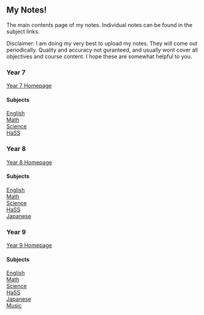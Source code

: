 <head>
  <title>Notes</title>
</head>
<body>
  <h2>My Notes!</h2>
  <p>The main contents page of my notes. Individual notes can be found in the subject links.</p>
  <p>Disclaimer: I am doing my very best to upload my notes. They will come out periodically. Quality and accuracy not guranteed, and usually wont cover all objectives and course content. I hope these are somewhat helpful to you.</p>
  <h3>Year 7</h3>
  <p><a href="https://shan-mei.github.io/shanmeis-notes/notes/year-7.html"><span class="button">Year 7 Homepage</span></a></p>
  <h4>Subjects</h4>
  <p><a href="https://shan-mei.github.io/shanmeis-notes/notes/year-7/english.html"><span class="button">English</span></a><br><a href="https://shan-mei.github.io/shanmeis-notes/notes/year-7/math.html"><span class="button">Math</span></a><br><a href="https://shan-mei.github.io/shanmeis-notes/notes/year-7/science.html"><span class="button">Science</span></a><br><a href="https://shan-mei.github.io/shanmeis-notes/notes/year-7/hass.html"><span class="button">HaSS</span></a></p>
  <h3>Year 8</h3>
  <p><a href="https://shan-mei.github.io/shanmeis-notes/notes/year-8.html"><span class="button">Year 8 Homepage</span></a></p>
  <h4>Subjects</h4>
  <p><a href="https://shan-mei.github.io/shanmeis-notes/notes/year-8/english.html"><span class="button">English</span></a><br><a href="https://shan-mei.github.io/shanmeis-notes/notes/year-8/math.html"><span class="button">Math</span></a><br><a href="https://shan-mei.github.io/shanmeis-notes/notes/year-8/science.html"><span class="button">Science</span></a><br><a href="https://shan-mei.github.io/shanmeis-notes/notes/year-8/hass.html"><span class="button">HaSS</span></a><br><a href="https://shan-mei.github.io/shanmeis-notes/notes/year-8/japanese.html"><span class="button">Japanese</span></a></p>
  <h3>Year 9</h3>
  <p><a href="https://shan-mei.github.io/shanmeis-notes/notes/year-9.html"><span class="button">Year 9 Homepage</span></a></p>
  <h4>Subjects</h4>
  <p><a href="https://shan-mei.github.io/shanmeis-notes/notes/year-9/english.html"><span class="button">English</span></a><br><a href="https://shan-mei.github.io/shanmeis-notes/notes/year-9/math.html"><span class="button">Math</span></a><br><a href="https://shan-mei.github.io/shanmeis-notes/notes/year-9/science.html"><span class="button">Science</span></a><br><a href="https://shan-mei.github.io/shanmeis-notes/notes/year-9/hass.html"><span class="button">HaSS</span></a><br><a href="https://shan-mei.github.io/shanmeis-notes/notes/year-9/japanese.html"><span class="button">Japanese</span></a><br><a href="https://shan-mei.github.io/shanmeis-notes/notes/year-9/music.html">Music</a></p>
</body>
